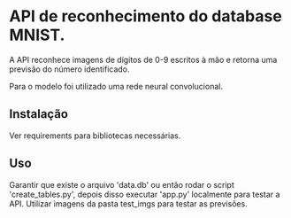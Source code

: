 # API de reconhecimento do database MNIST.

A API reconhece imagens de dígitos de 0-9 escritos à mão e retorna uma previsão do número identificado. 

Para o modelo foi utilizado uma rede neural convolucional.

## Instalação

Ver requirements para bibliotecas necessárias.


## Uso

Garantir que existe o arquivo 'data.db' ou então rodar o script 'create_tables.py', depois disso executar 'app.py' localmente para testar a API.
Utilizar imagens da pasta test_imgs para testar as previsões.



